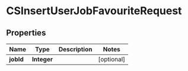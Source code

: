 
# CSInsertUserJobFavouriteRequest

## Properties
Name | Type | Description | Notes
------------ | ------------- | ------------- | -------------
**jobId** | **Integer** |  |  [optional]



